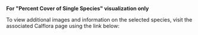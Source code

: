 **For "Percent Cover of Single Species" visualization only**

To view additional images and information on the selected species, visit the associated Calflora page using the link below: 